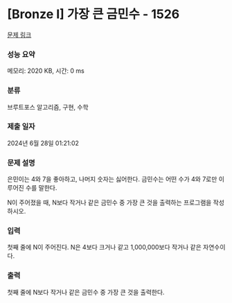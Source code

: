 # [Bronze I] 가장 큰 금민수 - 1526 

[문제 링크](https://www.acmicpc.net/problem/1526) 

### 성능 요약

메모리: 2020 KB, 시간: 0 ms

### 분류

브루트포스 알고리즘, 구현, 수학

### 제출 일자

2024년 6월 28일 01:21:02

### 문제 설명

<p>은민이는 4와 7을 좋아하고, 나머지 숫자는 싫어한다. 금민수는 어떤 수가 4와 7로만 이루어진 수를 말한다.</p>

<p>N이 주어졌을 때, N보다 작거나 같은 금민수 중 가장 큰 것을 출력하는 프로그램을 작성하시오.</p>

### 입력 

 <p>첫째 줄에 N이 주어진다. N은 4보다 크거나 같고 1,000,000보다 작거나 같은 자연수이다.</p>

### 출력 

 <p>첫째 줄에 N보다 작거나 같은 금민수 중 가장 큰 것을 출력한다.</p>

